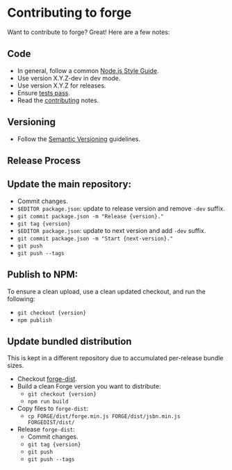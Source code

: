 Contributing to forge
=====================

Want to contribute to forge? Great! Here are a few notes:

Code
----

* In general, follow a common [Node.js Style Guide][].
* Use version X.Y.Z-dev in dev mode.
* Use version X.Y.Z for releases.
* Ensure [tests pass](./README.md#testing).
* Read the [contributing](./README.md#contributing) notes.

Versioning
----------

* Follow the [Semantic Versioning][] guidelines.

Release Process
---------------

## Update the main repository:

* Commit changes.
* `$EDITOR package.json`: update to release version and remove `-dev` suffix.
* `git commit package.json -m "Release {version}."`
* `git tag {version}`
* `$EDITOR package.json`: update to next version and add `-dev` suffix.
* `git commit package.json -m "Start {next-version}."`
* `git push`
* `git push --tags`

## Publish to NPM:

To ensure a clean upload, use a clean updated checkout, and run the following:

* `git checkout {version}`
* `npm publish`

## Update bundled distribution

This is kept in a different repository due to accumulated per-release bundle
sizes.

* Checkout [forge-dist][].
* Build a clean Forge version you want to distribute:
  * `git checkout {version}`
  * `npm run build`
* Copy files to `forge-dist`:
  * `cp FORGE/dist/forge.min.js FORGE/dist/jsbn.min.js FORGEDIST/dist/`
* Release `forge-dist`:
  * Commit changes.
  * `git tag {version}`
  * `git push`
  * `git push --tags`

[Node.js Style Guide]: http://nodeguide.com/style.html
[README]: ./README.md
[Semantic Versioning]: http://semver.org/
[forge-dist]: https://github.com/digitalbazaar/forge-dist
[jshint]: http://www.jshint.com/install/
